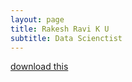```yaml
---
layout: page
title: Rakesh Ravi K U 
subtitle: Data Scienctist
---
```


<a href="asset/profile.csv" download="rakesh_ravi_cv.csv">download this</a>

